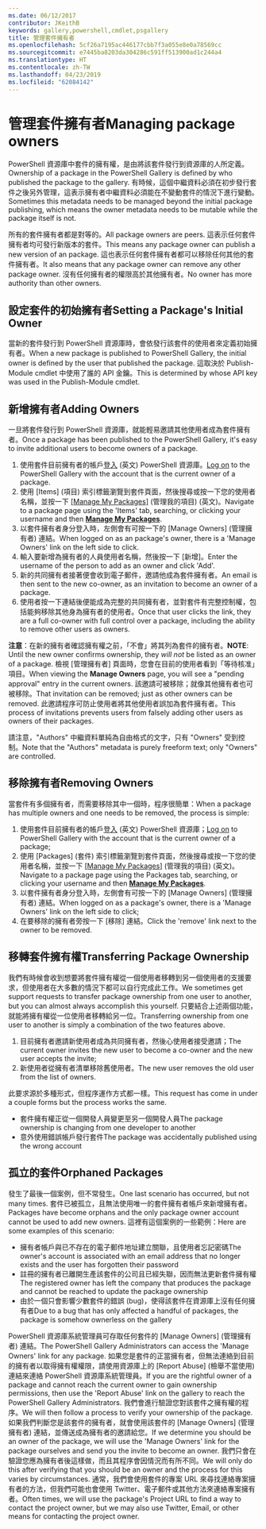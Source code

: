 ```yaml
---
ms.date: 06/12/2017
contributor: JKeithB
keywords: gallery,powershell,cmdlet,psgallery
title: 管理套件擁有者
ms.openlocfilehash: 5cf26a7195ac446177cbb7f3a055e8e0a78569cc
ms.sourcegitcommit: e7445ba8203da304286c591ff513900ad1c244a4
ms.translationtype: HT
ms.contentlocale: zh-TW
ms.lasthandoff: 04/23/2019
ms.locfileid: "62084142"
---
```

# <a name="managing-package-owners"></a><span data-ttu-id="0564c-103">管理套件擁有者</span><span class="sxs-lookup"><span data-stu-id="0564c-103">Managing package owners</span></span>

<span data-ttu-id="0564c-104">PowerShell 資源庫中套件的擁有權，是由將該套件發行到資源庫的人所定義。</span><span class="sxs-lookup"><span data-stu-id="0564c-104">Ownership of a package in the PowerShell Gallery is defined by who published the package to the gallery.</span></span>
<span data-ttu-id="0564c-105">有時候，這個中繼資料必須在初步發行套件之後另外管理，這表示擁有者中繼資料必須能在不變動套件的情況下進行變動。</span><span class="sxs-lookup"><span data-stu-id="0564c-105">Sometimes this metadata needs to be managed beyond the initial package publishing, which means the owner metadata needs to be mutable while the package itself is not.</span></span>

<span data-ttu-id="0564c-106">所有的套件擁有者都是對等的。</span><span class="sxs-lookup"><span data-stu-id="0564c-106">All package owners are peers.</span></span>
<span data-ttu-id="0564c-107">這表示任何套件擁有者均可發行新版本的套件。</span><span class="sxs-lookup"><span data-stu-id="0564c-107">This means any package owner can publish a new version of an package.</span></span> <span data-ttu-id="0564c-108">這也表示任何套件擁有者都可以移除任何其他的套件擁有者。</span><span class="sxs-lookup"><span data-stu-id="0564c-108">It also means that any package owner can remove any other package owner.</span></span>
<span data-ttu-id="0564c-109">沒有任何擁有者的權限高於其他擁有者。</span><span class="sxs-lookup"><span data-stu-id="0564c-109">No owner has more authority than other owners.</span></span>

## <a name="setting-a-packages-initial-owner"></a><span data-ttu-id="0564c-110">設定套件的初始擁有者</span><span class="sxs-lookup"><span data-stu-id="0564c-110">Setting a Package's Initial Owner</span></span>

<span data-ttu-id="0564c-111">當新的套件發行到 PowerShell 資源庫時，會依發行該套件的使用者來定義初始擁有者。</span><span class="sxs-lookup"><span data-stu-id="0564c-111">When a new package is published to PowerShell Gallery, the initial owner is defined by the user that published the package.</span></span> <span data-ttu-id="0564c-112">這取決於 Publish-Module cmdlet 中使用了誰的 API 金鑰。</span><span class="sxs-lookup"><span data-stu-id="0564c-112">This is determined by whose API key was used in the Publish-Module cmdlet.</span></span>

## <a name="adding-owners"></a><span data-ttu-id="0564c-113">新增擁有者</span><span class="sxs-lookup"><span data-stu-id="0564c-113">Adding Owners</span></span>

<span data-ttu-id="0564c-114">一旦將套件發行到 PowerShell 資源庫，就能輕易邀請其他使用者成為套件擁有者。</span><span class="sxs-lookup"><span data-stu-id="0564c-114">Once a package has been published to the PowerShell Gallery, it's easy to invite additional users to become owners of a package.</span></span>

1. <span data-ttu-id="0564c-115">使用套件目前擁有者的帳戶[登入](https://powershellgallery.com/users/account/LogOn) \(英文\) PowerShell 資源庫。</span><span class="sxs-lookup"><span data-stu-id="0564c-115">[Log on](https://powershellgallery.com/users/account/LogOn) to the PowerShell Gallery with the account that is the current owner of a package.</span></span>
2. <span data-ttu-id="0564c-116">使用 [Items] \(項目\) 索引標籤瀏覽到套件頁面，然後搜尋或按一下您的使用者名稱，並按一下 [[Manage My Packages]](https://www.powershellgallery.com/account/Packages) \(管理我的項目\) \(英文\)。</span><span class="sxs-lookup"><span data-stu-id="0564c-116">Navigate to a package page using the 'Items' tab, searching, or clicking your username and then [**Manage My Packages**](https://www.powershellgallery.com/account/Packages).</span></span>
3. <span data-ttu-id="0564c-117">以套件擁有者身分登入時，左側會有可按一下的 [Manage Owners] \(管理擁有者\) 連結。</span><span class="sxs-lookup"><span data-stu-id="0564c-117">When logged on as an package's owner, there is a 'Manage Owners' link on the left side to click.</span></span>
4. <span data-ttu-id="0564c-118">輸入要新增為擁有者的人員使用者名稱，然後按一下 [新增]。</span><span class="sxs-lookup"><span data-stu-id="0564c-118">Enter the username of the person to add as an owner and click 'Add'.</span></span>
5. <span data-ttu-id="0564c-119">新的共同擁有者接著便會收到電子郵件，邀請他成為套件擁有者。</span><span class="sxs-lookup"><span data-stu-id="0564c-119">An email is then sent to the new co-owner, as an invitation to become an owner of a package.</span></span>
6. <span data-ttu-id="0564c-120">使用者按一下連結後便能成為完整的共同擁有者，並對套件有完整控制權，包括能夠移除其他身為擁有者的使用者。</span><span class="sxs-lookup"><span data-stu-id="0564c-120">Once that user clicks the link, they are a full co-owner with full control over a package, including the ability to remove other users as owners.</span></span>

<span data-ttu-id="0564c-121">**注意**：在新的擁有者確認擁有權之前，「不會」將其列為套件的擁有者。</span><span class="sxs-lookup"><span data-stu-id="0564c-121">**NOTE**: Until the new owner confirms ownership, they *will not* be listed as an owner of a package.</span></span>
<span data-ttu-id="0564c-122">檢視 [管理擁有者] 頁面時，您會在目前的使用者看到「等待核准」項目。</span><span class="sxs-lookup"><span data-stu-id="0564c-122">When viewing the **Manage Owners** page, you will see a "pending approval" entry in the current owners.</span></span>
<span data-ttu-id="0564c-123">該邀請可被移除；就像其他擁有者也可被移除。</span><span class="sxs-lookup"><span data-stu-id="0564c-123">That invitation can be removed; just as other owners can be removed.</span></span>
<span data-ttu-id="0564c-124">此邀請程序可防止使用者將其他使用者誤加為套件擁有者。</span><span class="sxs-lookup"><span data-stu-id="0564c-124">This process of invitations prevents users from falsely adding other users as owners of their packages.</span></span>

<span data-ttu-id="0564c-125">請注意，"Authors" 中繼資料單純為自由格式的文字，只有 "Owners" 受到控制。</span><span class="sxs-lookup"><span data-stu-id="0564c-125">Note that the "Authors" metadata is purely freeform text; only "Owners" are controlled.</span></span>


## <a name="removing-owners"></a><span data-ttu-id="0564c-126">移除擁有者</span><span class="sxs-lookup"><span data-stu-id="0564c-126">Removing Owners</span></span>

<span data-ttu-id="0564c-127">當套件有多個擁有者，而需要移除其中一個時，程序很簡單：</span><span class="sxs-lookup"><span data-stu-id="0564c-127">When a package has multiple owners and one needs to be removed, the process is simple:</span></span>

1. <span data-ttu-id="0564c-128">使用套件目前擁有者的帳戶[登入](https://powershellgallery.com/users/account/LogOn) \(英文\) PowerShell 資源庫；</span><span class="sxs-lookup"><span data-stu-id="0564c-128">[Log on](https://powershellgallery.com/users/account/LogOn) to PowerShell Gallery with the account that is the current owner of a package;</span></span>
2. <span data-ttu-id="0564c-129">使用 [Packages] \(套件\) 索引標籤瀏覽到套件頁面，然後搜尋或按一下您的使用者名稱，並按一下 [[Manage My Packages]](https://www.powershellgallery.com/account/Packages) \(管理我的項目\) \(英文\)。</span><span class="sxs-lookup"><span data-stu-id="0564c-129">Navigate to a package page using the Packages tab, searching, or clicking your username and then [**Manage My Packages**](https://www.powershellgallery.com/account/Packages).</span></span>
3. <span data-ttu-id="0564c-130">以套件擁有者身分登入時，左側會有可按一下的 [Manage Owners] \(管理擁有者\) 連結。</span><span class="sxs-lookup"><span data-stu-id="0564c-130">When logged on as a package's owner, there is a 'Manage Owners' link on the left side to click;</span></span>
4. <span data-ttu-id="0564c-131">在要移除的擁有者旁按一下 [移除] 連結。</span><span class="sxs-lookup"><span data-stu-id="0564c-131">Click the 'remove' link next to the owner to be removed.</span></span>



## <a name="transferring-package-ownership"></a><span data-ttu-id="0564c-132">移轉套件擁有權</span><span class="sxs-lookup"><span data-stu-id="0564c-132">Transferring Package Ownership</span></span>

<span data-ttu-id="0564c-133">我們有時候會收到想要將套件擁有權從一個使用者移轉到另一個使用者的支援要求，但使用者在大多數的情況下都可以自行完成此工作。</span><span class="sxs-lookup"><span data-stu-id="0564c-133">We sometimes get support requests to transfer package ownership from one user to another, but you can almost always accomplish this yourself.</span></span>
<span data-ttu-id="0564c-134">只要結合上述兩個功能，就能將擁有權從一位使用者移轉給另一位。</span><span class="sxs-lookup"><span data-stu-id="0564c-134">Transferring ownership from one user to another is simply a combination of the two features above.</span></span>

1. <span data-ttu-id="0564c-135">目前擁有者邀請新使用者成為共同擁有者，然後心使用者接受邀請；</span><span class="sxs-lookup"><span data-stu-id="0564c-135">The current owner invites the new user to become a co-owner and the new user accepts the invite;</span></span>
2. <span data-ttu-id="0564c-136">新使用者從擁有者清單移除舊使用者。</span><span class="sxs-lookup"><span data-stu-id="0564c-136">The new user removes the old user from the list of owners.</span></span>

<span data-ttu-id="0564c-137">此要求源於多種形式，但程序運作方式都一樣。</span><span class="sxs-lookup"><span data-stu-id="0564c-137">This request has come in under a couple forms but the process works the same.</span></span>

- <span data-ttu-id="0564c-138">套件擁有權正從一個開發人員變更至另一個開發人員</span><span class="sxs-lookup"><span data-stu-id="0564c-138">The package ownership is changing from one developer to another</span></span>
- <span data-ttu-id="0564c-139">意外使用錯誤帳戶發行套件</span><span class="sxs-lookup"><span data-stu-id="0564c-139">The package was accidentally published using the wrong account</span></span>


## <a name="orphaned-packages"></a><span data-ttu-id="0564c-140">孤立的套件</span><span class="sxs-lookup"><span data-stu-id="0564c-140">Orphaned Packages</span></span>

<span data-ttu-id="0564c-141">發生了最後一個案例，但不常發生。</span><span class="sxs-lookup"><span data-stu-id="0564c-141">One last scenario has occurred, but not many times.</span></span>
<span data-ttu-id="0564c-142">套件已被孤立，且無法使用唯一的套件擁有者帳戶來新增擁有者。</span><span class="sxs-lookup"><span data-stu-id="0564c-142">Packages have become orphans and the only package owner account cannot be used to add new owners.</span></span>
<span data-ttu-id="0564c-143">這裡有這個案例的一些範例：</span><span class="sxs-lookup"><span data-stu-id="0564c-143">Here are some examples of this scenario:</span></span>

- <span data-ttu-id="0564c-144">擁有者帳戶與已不存在的電子郵件地址建立關聯，且使用者忘記密碼</span><span class="sxs-lookup"><span data-stu-id="0564c-144">The owner's account is associated with an email address that no longer exists and the user has forgotten their password</span></span>
- <span data-ttu-id="0564c-145">註冊的擁有者已離開生產該套件的公司且已經失聯，因而無法更新套件擁有權</span><span class="sxs-lookup"><span data-stu-id="0564c-145">The registered owner has left the company that produces the package and cannot be reached to update the package ownership</span></span>
- <span data-ttu-id="0564c-146">由於一個只會影響少數套件的錯誤 (bug)，使得該套件在資源庫上沒有任何擁有者</span><span class="sxs-lookup"><span data-stu-id="0564c-146">Due to a bug that has only affected a handful of packages, the package is somehow ownerless on the gallery</span></span>

<span data-ttu-id="0564c-147">PowerShell 資源庫系統管理員可存取任何套件的 [Manage Owners] \(管理擁有者\) 連結。</span><span class="sxs-lookup"><span data-stu-id="0564c-147">The PowerShell Gallery Administrators can access the 'Manage Owners' link for any package.</span></span>
<span data-ttu-id="0564c-148">如果您是套件的正當擁有者，但無法連絡到目前的擁有者以取得擁有權權限，請使用資源庫上的 [Report Abuse] \(檢舉不當使用\) 連結來連絡 PowerShell 資源庫系統管理員。</span><span class="sxs-lookup"><span data-stu-id="0564c-148">If you are the rightful owner of a package and cannot reach the current owner to gain ownership permissions, then use the 'Report Abuse' link on the gallery to reach the PowerShell Gallery Administrators.</span></span>
<span data-ttu-id="0564c-149">我們會進行驗證您對該套件之擁有權的程序。</span><span class="sxs-lookup"><span data-stu-id="0564c-149">We will then follow a process to verify your ownership of the package.</span></span>
<span data-ttu-id="0564c-150">如果我們判斷您是該套件的擁有者，就會使用該套件的 [Manage Owners] \(管理擁有者\) 連結，並傳送成為擁有者的邀請給您。</span><span class="sxs-lookup"><span data-stu-id="0564c-150">If we determine you should be an owner of the package, we will use the 'Manage Owners' link for the package ourselves and send you the invite to become an owner.</span></span>
<span data-ttu-id="0564c-151">我們只會在驗證您應為擁有者後這樣做，而且其程序會因情況而有所不同。</span><span class="sxs-lookup"><span data-stu-id="0564c-151">We will only do this after verifying that you should be an owner and the process for this varies by circumstances.</span></span>
<span data-ttu-id="0564c-152">通常，我們會使用套件的專案 URL 來尋找連絡專案擁有者的方法，但我們可能也會使用 Twitter、電子郵件或其他方法來連絡專案擁有者。</span><span class="sxs-lookup"><span data-stu-id="0564c-152">Often times, we will use the package's Project URL to find a way to contact the project owner, but we may also use Twitter, Email, or other means for contacting the project owner.</span></span>
